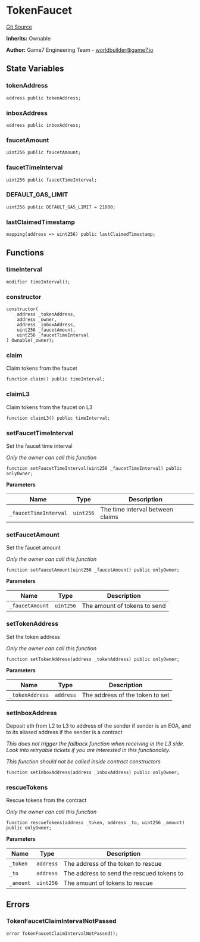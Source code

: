 # TokenFaucet
[Git Source](https://github.com/G7DAO/protocol/blob/08f889b6e904fd8f9ecfb869fe3c5da80b02ad6c/contracts/faucet/TokenFaucet.sol)

**Inherits:**
Ownable

**Author:**
Game7 Engineering Team - worldbuilder@game7.io


## State Variables
### tokenAddress

```solidity
address public tokenAddress;
```


### inboxAddress

```solidity
address public inboxAddress;
```


### faucetAmount

```solidity
uint256 public faucetAmount;
```


### faucetTimeInterval

```solidity
uint256 public faucetTimeInterval;
```


### DEFAULT_GAS_LIMIT

```solidity
uint256 public DEFAULT_GAS_LIMIT = 21000;
```


### lastClaimedTimestamp

```solidity
mapping(address => uint256) public lastClaimedTimestamp;
```


## Functions
### timeInterval


```solidity
modifier timeInterval();
```

### constructor


```solidity
constructor(
    address _tokenAddress,
    address _owner,
    address _inboxAddress,
    uint256 _faucetAmount,
    uint256 _faucetTimeInterval
) Ownable(_owner);
```

### claim

Claim tokens from the faucet


```solidity
function claim() public timeInterval;
```

### claimL3

Claim tokens from the faucet on L3


```solidity
function claimL3() public timeInterval;
```

### setFaucetTimeInterval

Set the faucet time interval

*Only the owner can call this function*


```solidity
function setFaucetTimeInterval(uint256 _faucetTimeInterval) public onlyOwner;
```
**Parameters**

|Name|Type|Description|
|----|----|-----------|
|`_faucetTimeInterval`|`uint256`|The time interval between claims|


### setFaucetAmount

Set the faucet amount

*Only the owner can call this function*


```solidity
function setFaucetAmount(uint256 _faucetAmount) public onlyOwner;
```
**Parameters**

|Name|Type|Description|
|----|----|-----------|
|`_faucetAmount`|`uint256`|The amount of tokens to send|


### setTokenAddress

Set the token address

*Only the owner can call this function*


```solidity
function setTokenAddress(address _tokenAddress) public onlyOwner;
```
**Parameters**

|Name|Type|Description|
|----|----|-----------|
|`_tokenAddress`|`address`|The address of the token to set|


### setInboxAddress

Deposit eth from L2 to L3 to address of the sender if sender is an EOA, and to its aliased address if the sender is a contract

*This does not trigger the fallback function when receiving in the L3 side.
Look into retryable tickets if you are interested in this functionality.*

*This function should not be called inside contract constructors*


```solidity
function setInboxAddress(address _inboxAddress) public onlyOwner;
```

### rescueTokens

Rescue tokens from the contract

*Only the owner can call this function*


```solidity
function rescueTokens(address _token, address _to, uint256 _amount) public onlyOwner;
```
**Parameters**

|Name|Type|Description|
|----|----|-----------|
|`_token`|`address`|The address of the token to rescue|
|`_to`|`address`|The address to send the rescued tokens to|
|`_amount`|`uint256`|The amount of tokens to rescue|


## Errors
### TokenFaucetClaimIntervalNotPassed

```solidity
error TokenFaucetClaimIntervalNotPassed();
```

